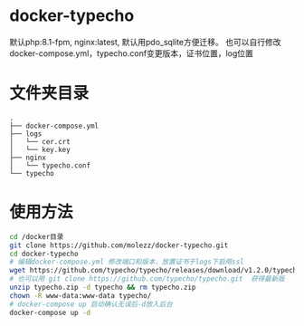 # docker-typecho
默认php:8.1-fpm, nginx:latest, 默认用pdo_sqlite方便迁移。 
也可以自行修改docker-compose.yml，typecho.conf变更版本，证书位置，log位置

# 文件夹目录
```
.
├── docker-compose.yml
├── logs
│   └── cer.crt
│   └── key.key
├── nginx
│   └── typecho.conf
└── typecho
```

# 使用方法
``` bash
cd /docker目录
git clone https://github.com/molezz/docker-typecho.git
cd docker-typecho
# 编辑docker-compose.yml 修改端口和版本，放置证书于logs下启用ssl
wget https://github.com/typecho/typecho/releases/download/v1.2.0/typecho.zip
# 也可以用 git clone https://github.com/typecho/typecho.git  获得最新版
unzip typecho.zip -d typecho && rm typecho.zip
chown -R www-data:www-data typecho/
# docker-compose up 启动确认无误后-d放入后台
docker-compose up -d
```
